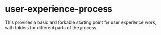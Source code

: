 user-experience-process
=======================

This provides a basic and forkable starting point for user experience work, with folders for different parts of the process.
